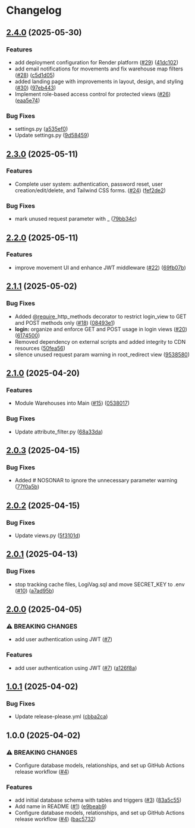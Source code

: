 # Changelog

## [2.4.0](https://github.com/juliloa/DevOps_Back/compare/v2.3.0...v2.4.0) (2025-05-30)


### Features

* add deployment configuration for Render platform ([#29](https://github.com/juliloa/DevOps_Back/issues/29)) ([41dc102](https://github.com/juliloa/DevOps_Back/commit/41dc10260ced3e157f6eafbc8cc56589d4b936ee))
* add email notifications for movements and fix warehouse map filters ([#28](https://github.com/juliloa/DevOps_Back/issues/28)) ([c5d1d05](https://github.com/juliloa/DevOps_Back/commit/c5d1d0541fe53bcb0c13e1291cd3e3addcea16c3))
* added landing page with improvements in layout, design, and styling ([#30](https://github.com/juliloa/DevOps_Back/issues/30)) ([97eb443](https://github.com/juliloa/DevOps_Back/commit/97eb4439d2c45ff3a96af9bef91ad73e1f74e344))
* Implement role-based access control for protected views ([#26](https://github.com/juliloa/DevOps_Back/issues/26)) ([eaa5e74](https://github.com/juliloa/DevOps_Back/commit/eaa5e7446f2ed21265c67ab942adbe26934acf54))


### Bug Fixes

* settings.py ([a535ef0](https://github.com/juliloa/DevOps_Back/commit/a535ef0d32515263471cdd4cd45df3fb6e2af06d))
* Update settings.py ([9d58459](https://github.com/juliloa/DevOps_Back/commit/9d58459d16e37b3268fc7a19ab124bc84ad8e8d1))

## [2.3.0](https://github.com/juliloa/DevOps_Back/compare/v2.2.0...v2.3.0) (2025-05-11)


### Features

* Complete user system: authentication, password reset, user creation/edit/delete, and Tailwind CSS forms. ([#24](https://github.com/juliloa/DevOps_Back/issues/24)) ([fef2de2](https://github.com/juliloa/DevOps_Back/commit/fef2de24c810f89cbf3b58edb39dbc4965404025))


### Bug Fixes

* mark unused request parameter with _ ([79bb34c](https://github.com/juliloa/DevOps_Back/commit/79bb34c64bf2b40134a0d65e602688da12f41bd5))

## [2.2.0](https://github.com/juliloa/DevOps_Back/compare/v2.1.1...v2.2.0) (2025-05-11)


### Features

* improve movement UI and enhance JWT middleware ([#22](https://github.com/juliloa/DevOps_Back/issues/22)) ([69fb07b](https://github.com/juliloa/DevOps_Back/commit/69fb07b467e91867e6844d414fd251c2f0640369))

## [2.1.1](https://github.com/juliloa/DevOps_Back/compare/v2.1.0...v2.1.1) (2025-05-02)


### Bug Fixes

* Added [@require](https://github.com/require)_http_methods decorator to restrict login_view to GET and POST methods only ([#18](https://github.com/juliloa/DevOps_Back/issues/18)) ([08493e1](https://github.com/juliloa/DevOps_Back/commit/08493e1adda2e2b20e67ae6a5d0bd0830dd76107))
* **login:** organize and enforce GET and POST usage in login views ([#20](https://github.com/juliloa/DevOps_Back/issues/20)) ([6174500](https://github.com/juliloa/DevOps_Back/commit/6174500d1c2881acf1ec8afb0ddd8840124b1438))
* Removed dependency on external scripts and added integrity to CDN resources ([50fea56](https://github.com/juliloa/DevOps_Back/commit/50fea5651c09132363892e5e841712710a0906a3))
* silence unused request param warning in root_redirect view ([9538580](https://github.com/juliloa/DevOps_Back/commit/9538580a4a5320dea5c8a7cca2bb5301802aea81))

## [2.1.0](https://github.com/juliloa/DevOps_Back/compare/v2.0.3...v2.1.0) (2025-04-20)


### Features

* Module Warehouses into Main ([#15](https://github.com/juliloa/DevOps_Back/issues/15)) ([0538017](https://github.com/juliloa/DevOps_Back/commit/0538017c147556397690f65205e399016d2b7359))


### Bug Fixes

* Update attribute_filter.py ([68a33da](https://github.com/juliloa/DevOps_Back/commit/68a33dac212732d031ea955b1c9e8ecb1bb51637))

## [2.0.3](https://github.com/juliloa/DevOps_Back/compare/v2.0.2...v2.0.3) (2025-04-15)


### Bug Fixes

* Added # NOSONAR to ignore the unnecessary parameter warning ([77f0a5b](https://github.com/juliloa/DevOps_Back/commit/77f0a5bd8d8f0f51d94a9392226e7e7d7db38ad1))

## [2.0.2](https://github.com/juliloa/DevOps_Back/compare/v2.0.1...v2.0.2) (2025-04-15)


### Bug Fixes

* Update views.py ([5f3101d](https://github.com/juliloa/DevOps_Back/commit/5f3101d1b0fc7952937ead989fdac97b9db6ef90))

## [2.0.1](https://github.com/juliloa/DevOps_Back/compare/v2.0.0...v2.0.1) (2025-04-13)


### Bug Fixes

* stop tracking cache files, LogiVag.sql and move SECRET_KEY to .env ([#10](https://github.com/juliloa/DevOps_Back/issues/10)) ([a7ad95b](https://github.com/juliloa/DevOps_Back/commit/a7ad95bb7def205be23f54a37dbc1cc62da18655))

## [2.0.0](https://github.com/juliloa/DevOps_Back/compare/v1.0.1...v2.0.0) (2025-04-05)


### ⚠ BREAKING CHANGES

* add user authentication using JWT ([#7](https://github.com/juliloa/DevOps_Back/issues/7))

### Features

* add user authentication using JWT ([#7](https://github.com/juliloa/DevOps_Back/issues/7)) ([a126f8a](https://github.com/juliloa/DevOps_Back/commit/a126f8a8954bc8c75fbb57517cdedbca7615b9cf))

## [1.0.1](https://github.com/juliloa/DevOps_Back/compare/v1.0.0...v1.0.1) (2025-04-02)


### Bug Fixes

* Update release-please.yml ([cbba2ca](https://github.com/juliloa/DevOps_Back/commit/cbba2caa8703e8354bacd764e0f886970eda26e8))

## 1.0.0 (2025-04-02)


### ⚠ BREAKING CHANGES

* Configure database models, relationships, and set up GitHub Actions release workflow ([#4](https://github.com/juliloa/DevOps_Back/issues/4))

### Features

* add initial database schema with tables and triggers ([#3](https://github.com/juliloa/DevOps_Back/issues/3)) ([83a5c55](https://github.com/juliloa/DevOps_Back/commit/83a5c55a2331527a598c810fbc5c1740703a3da1))
* Add name in README ([#1](https://github.com/juliloa/DevOps_Back/issues/1)) ([e9beab9](https://github.com/juliloa/DevOps_Back/commit/e9beab9a82f2f45a6d3549082257362f3e7c32ce))
* Configure database models, relationships, and set up GitHub Actions release workflow ([#4](https://github.com/juliloa/DevOps_Back/issues/4)) ([bac5732](https://github.com/juliloa/DevOps_Back/commit/bac5732e20aee502dc8c3146fdd7e4b21db981e1))
